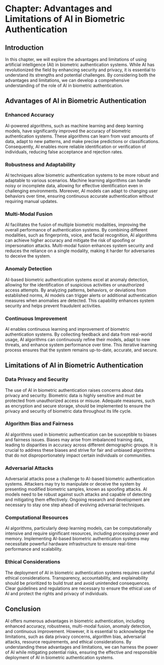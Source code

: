 Chapter: Advantages and Limitations of AI in Biometric Authentication
=====================================================================

Introduction
------------

In this chapter, we will explore the advantages and limitations of using artificial intelligence (AI) in biometric authentication systems. While AI has revolutionized the field by enhancing security and privacy, it is essential to understand its strengths and potential challenges. By considering both the advantages and limitations, we can develop a comprehensive understanding of the role of AI in biometric authentication.

Advantages of AI in Biometric Authentication
--------------------------------------------

### Enhanced Accuracy

AI-powered algorithms, such as machine learning and deep learning models, have significantly improved the accuracy of biometric authentication systems. These algorithms can learn from vast amounts of data, adapt to new patterns, and make precise predictions or classifications. Consequently, AI enables more reliable identification or verification of individuals, reducing false acceptance and rejection rates.

### Robustness and Adaptability

AI techniques allow biometric authentication systems to be more robust and adaptable to various scenarios. Machine learning algorithms can handle noisy or incomplete data, allowing for effective identification even in challenging environments. Moreover, AI models can adapt to changing user behaviors over time, ensuring continuous accurate authentication without requiring manual updates.

### Multi-Modal Fusion

AI facilitates the fusion of multiple biometric modalities, improving the overall performance of authentication systems. By combining different modalities, such as fingerprints, voice, and facial recognition, AI algorithms can achieve higher accuracy and mitigate the risk of spoofing or impersonation attacks. Multi-modal fusion enhances system security and reduces the reliance on a single modality, making it harder for adversaries to deceive the system.

### Anomaly Detection

AI-based biometric authentication systems excel at anomaly detection, allowing for the identification of suspicious activities or unauthorized access attempts. By analyzing patterns, behaviors, or deviations from established norms, AI models can trigger alerts or additional authentication measures when anomalies are detected. This capability enhances system security and helps prevent fraudulent activities.

### Continuous Improvement

AI enables continuous learning and improvement of biometric authentication systems. By collecting feedback and data from real-world usage, AI algorithms can continuously refine their models, adapt to new threats, and enhance system performance over time. This iterative learning process ensures that the system remains up-to-date, accurate, and secure.

Limitations of AI in Biometric Authentication
---------------------------------------------

### Data Privacy and Security

The use of AI in biometric authentication raises concerns about data privacy and security. Biometric data is highly sensitive and must be protected from unauthorized access or misuse. Adequate measures, such as encryption and secure storage, should be implemented to ensure the privacy and security of biometric data throughout its life cycle.

### Algorithm Bias and Fairness

AI algorithms used in biometric authentication can be susceptible to biases and fairness issues. Biases may arise from imbalanced training data, leading to disparities in accuracy across different demographic groups. It is crucial to address these biases and strive for fair and unbiased algorithms that do not disproportionately impact certain individuals or communities.

### Adversarial Attacks

Adversarial attacks pose a challenge to AI-based biometric authentication systems. Attackers may try to manipulate or deceive the system by presenting modified biometric samples, known as spoofing attacks. AI models need to be robust against such attacks and capable of detecting and mitigating them effectively. Ongoing research and development are necessary to stay one step ahead of evolving adversarial techniques.

### Computational Resources

AI algorithms, particularly deep learning models, can be computationally intensive and require significant resources, including processing power and memory. Implementing AI-based biometric authentication systems may necessitate powerful hardware infrastructure to ensure real-time performance and scalability.

### Ethical Considerations

The deployment of AI in biometric authentication systems requires careful ethical considerations. Transparency, accountability, and explainability should be prioritized to build trust and avoid unintended consequences. Clear guidelines and regulations are necessary to ensure the ethical use of AI and protect the rights and privacy of individuals.

Conclusion
----------

AI offers numerous advantages in biometric authentication, including enhanced accuracy, robustness, multi-modal fusion, anomaly detection, and continuous improvement. However, it is essential to acknowledge the limitations, such as data privacy concerns, algorithm bias, adversarial attacks, resource requirements, and ethical considerations. By understanding these advantages and limitations, we can harness the power of AI while mitigating potential risks, ensuring the effective and responsible deployment of AI in biometric authentication systems.

